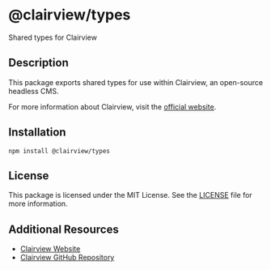 # @clairview/types

Shared types for Clairview

## Description

This package exports shared types for use within Clairview, an open-source headless CMS.

For more information about Clairview, visit the [official website](https://clairview.io).

## Installation

```shell
npm install @clairview/types
```

## License

This package is licensed under the MIT License. See the
[LICENSE](https://github.com/clairview/clairview/blob/main/packages/types/license) file for more information.

## Additional Resources

- [Clairview Website](https://clairview.io)
- [Clairview GitHub Repository](https://github.com/clairview/clairview)
